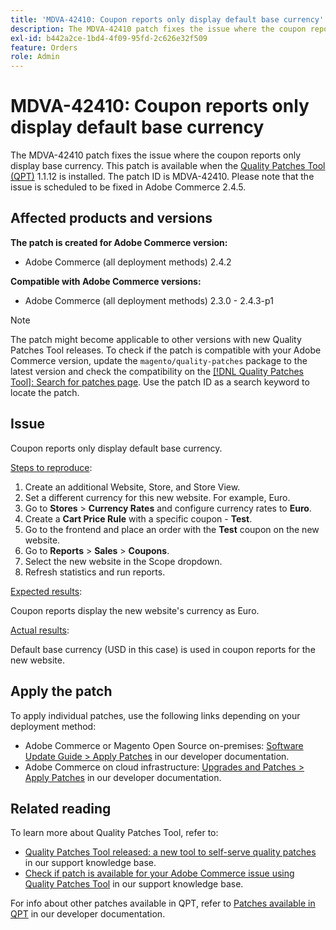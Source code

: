 ```yaml
---
title: 'MDVA-42410: Coupon reports only display default base currency'
description: The MDVA-42410 patch fixes the issue where the coupon reports only display base currency. This patch is available when the [Quality Patches Tool (QPT)](/help/announcements/adobe-commerce-announcements/magento-quality-patches-released-new-tool-to-self-serve-quality-patches.md) 1.1.12 is installed. The patch ID is MDVA-42410. Please note that the issue is scheduled to be fixed in Adobe Commerce 2.4.5.
exl-id: b442a2ce-1bd4-4f09-95fd-2c626e32f509
feature: Orders
role: Admin
---
```

# MDVA-42410: Coupon reports only display default base currency

The MDVA-42410 patch fixes the issue where the coupon reports only display base currency. This patch is available when the [Quality Patches Tool (QPT)](/help/announcements/adobe-commerce-announcements/magento-quality-patches-released-new-tool-to-self-serve-quality-patches.md) 1.1.12 is installed. The patch ID is MDVA-42410. Please note that the issue is scheduled to be fixed in Adobe Commerce 2.4.5.

## Affected products and versions

**The patch is created for Adobe Commerce version:**

* Adobe Commerce (all deployment methods) 2.4.2

**Compatible with Adobe Commerce versions:**

* Adobe Commerce (all deployment methods) 2.3.0 - 2.4.3-p1

>[!NOTE]
>
>The patch might become applicable to other versions with new Quality Patches Tool releases. To check if the patch is compatible with your Adobe Commerce version, update the `magento/quality-patches` package to the latest version and check the compatibility on the [[!DNL Quality Patches Tool]: Search for patches page](https://experienceleague.adobe.com/tools/commerce-quality-patches/index.html). Use the patch ID as a search keyword to locate the patch.

## Issue

Coupon reports only display default base currency.

<u>Steps to reproduce</u>:

1. Create an additional Website, Store, and Store View.
1. Set a different currency for this new website. For example, Euro.
1. Go to **Stores** > **Currency Rates** and configure currency rates to **Euro**.
1. Create a **Cart Price Rule** with a specific coupon - **Test**.
1. Go to the frontend and place an order with the **Test** coupon on the new website.
1. Go to **Reports** > **Sales** > **Coupons**.
1. Select the new website in the Scope dropdown.
1. Refresh statistics and run reports.

<u>Expected results</u>:

Coupon reports display the new website's currency as Euro.

<u>Actual results</u>:

Default base currency (USD in this case) is used in coupon reports for the new website.

## Apply the patch

To apply individual patches, use the following links depending on your deployment method:

* Adobe Commerce or Magento Open Source on-premises: [Software Update Guide > Apply Patches](https://experienceleague.adobe.com/en/docs/commerce-operations/tools/quality-patches-tool/usage) in our developer documentation.
* Adobe Commerce on cloud infrastructure: [Upgrades and Patches > Apply Patches](https://experienceleague.adobe.com/en/docs/commerce-cloud-service/user-guide/develop/upgrade/apply-patches) in our developer documentation.

## Related reading

To learn more about Quality Patches Tool, refer to:

* [Quality Patches Tool released: a new tool to self-serve quality patches](/help/announcements/adobe-commerce-announcements/magento-quality-patches-released-new-tool-to-self-serve-quality-patches.md) in our support knowledge base.
* [Check if patch is available for your Adobe Commerce issue using Quality Patches Tool](/help/support-tools/patches-available-in-qpt-tool/check-patch-for-magento-issue-with-magento-quality-patches.md) in our support knowledge base.

For info about other patches available in QPT, refer to [Patches available in QPT](https://experienceleague.adobe.com/tools/commerce-quality-patches/index.html) in our developer documentation.
